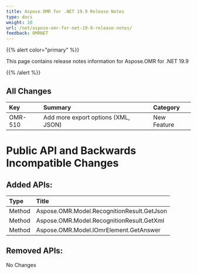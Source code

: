 ```yaml
---
title: Aspose.OMR for .NET 19.9 Release Notes
type: docs
weight: 10
url: /net/aspose-omr-for-net-19-9-release-notes/
feedback: OMRNET
---
```


{{% alert color="primary" %}} 

This page contains release notes information for Aspose.OMR for .NET 19.9

{{% /alert %}} 
## **All Changes**


|**Key**|**Summary**|**Category**|
| :- | :- | :- |
|OMR-510|Add more export options (XML, JSON)|New Feature|
# **Public API and Backwards Incompatible Changes**
## **Added APIs:**

|**Type**|**Title**|
| :- | :- |
|Method|Aspose.OMR.Model.RecognitionResult.GetJson|
|Method|Aspose.OMR.Model.RecognitionResult.GetXml|
|Method|Aspose.OMR.Model.IOmrElement.GetAnswer|
## **Removed APIs:**
No Changes

